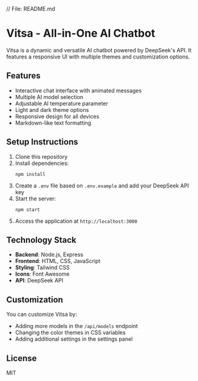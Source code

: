 
  
  // File: README.md
  # Vitsa - All-in-One AI Chatbot
  
  Vitsa is a dynamic and versatile AI chatbot powered by DeepSeek's API. It features a responsive UI with multiple themes and customization options.
  
  ## Features
  
  - Interactive chat interface with animated messages
  - Multiple AI model selection
  - Adjustable AI temperature parameter
  - Light and dark theme options
  - Responsive design for all devices
  - Markdown-like text formatting
  
  ## Setup Instructions
  
  1. Clone this repository
  2. Install dependencies:
     ```
     npm install
     ```
  3. Create a `.env` file based on `.env.example` and add your DeepSeek API key
  4. Start the server:
     ```
     npm start
     ```
  5. Access the application at `http://localhost:3000`
  
  ## Technology Stack
  
  - **Backend**: Node.js, Express
  - **Frontend**: HTML, CSS, JavaScript
  - **Styling**: Tailwind CSS
  - **Icons**: Font Awesome
  - **API**: DeepSeek API
  
  ## Customization
  
  You can customize Vitsa by:
  - Adding more models in the `/api/models` endpoint
  - Changing the color themes in CSS variables
  - Adding additional settings in the settings panel
  
  ## License
  
  MIT
